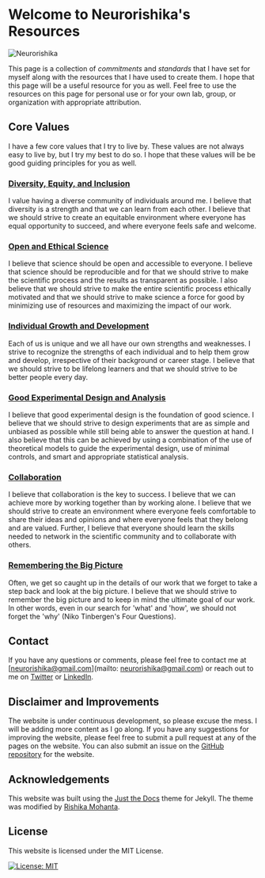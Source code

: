 # Welcome to Neurorishika's Resources

![Neurorishika](https://raw.githubusercontent.com/neurorishika/resources/main/assets/images/profilecard.png)

This page is a collection of *commitments* and *standards* that I have set for myself along with the resources that I have used to create them. I hope that this page will be a useful resource for you as well. Feel free to use the resources on this page for personal use or for your own lab, group, or organization with appropriate attribution.

## Core Values

I have a few core values that I try to live by. These values are not always easy to live by, but I try my best to do so. I hope that these values will be be good guiding principles for you as well.

### [Diversity, Equity, and Inclusion](/resources/dei-home)

I value having a diverse community of individuals around me. I believe that diversity is a strength and that we can learn from each other. I believe that we should strive to create an equitable environment where everyone has equal opportunity to succeed, and where everyone feels safe and welcome.

### [Open and Ethical Science](/resources/open-science-home)

I believe that science should be open and accessible to everyone. I believe that science should be reproducible and for that we should strive to make the scientific process and the results as transparent as possible. I also believe that we should strive to make the entire scientific process ethically motivated and that we should strive to make science a force for good by minimizing use of resources and maximizing the impact of our work.

### [Individual Growth and Development](/resources/individual-growth-home)

Each of us is unique and we all have our own strengths and weaknesses. I strive to recognize the strengths of each individual and to help them grow and develop, irrespective of their background or career stage. I believe that we should strive to be lifelong learners and that we should strive to be better people every day.

### [Good Experimental Design and Analysis](/resources/experimental-design-home)

I believe that good experimental design is the foundation of good science. I believe that we should strive to design experiments that are as simple and unbiased as possible while still being able to answer the question at hand. I also believe that this can be achieved by using a combination of the use of theoretical models to guide the experimental design, use of minimal controls, and smart and appropriate statistical analysis.

### [Collaboration](/resources/collaboration-home)

I believe that collaboration is the key to success. I believe that we can achieve more by working together than by working alone. I believe that we should strive to create an environment where everyone feels comfortable to share their ideas and opinions and where everyone feels that they belong and are valued. Further, I believe that everyone should learn the skills needed to network in the scientific community and to collaborate with others.

### [Remembering the Big Picture](/resources/big-picture-home)

Often, we get so caught up in the details of our work that we forget to take a step back and look at the big picture. I believe that we should strive to remember the big picture and to keep in mind the ultimate goal of our work. In other words, even in our search for 'what' and 'how', we should not forget the 'why' (Niko Tinbergen's Four Questions).

## Contact

If you have any questions or comments, please feel free to contact me at [neurorishika@gmail.com](mailto: neurorishika@gmail.com) or reach out to me on [Twitter](https://twitter.com/neurorishika) or [LinkedIn](https://www.linkedin.com/in/neurorishika/).

## Disclaimer and Improvements

 The website is under continuous development, so please excuse the mess. I will be adding more content as I go along. If you have any suggestions for improving the website, please feel free to submit a pull request at any of the pages on the website. You can also submit an issue on the [GitHub repository](https://github.com/neurorishika/resources) for the website.

## Acknowledgements

This website was built using the [Just the Docs](https://pmarsceill.github.io/just-the-docs/) theme for Jekyll. The theme was modified by [Rishika Mohanta](https://neurorishika.github.io/).

## License

This website is licensed under the MIT License. 

[![License: MIT](https://img.shields.io/badge/License-MIT-yellow.svg)](https://opensource.org/licenses/MIT)